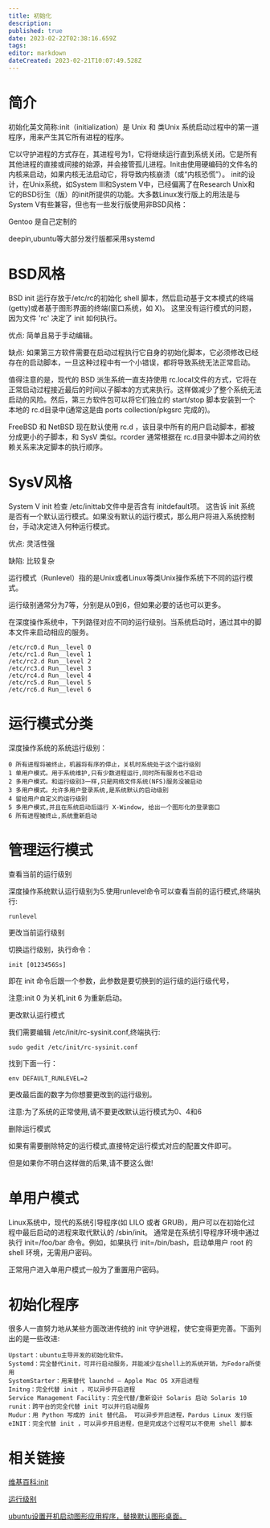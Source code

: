 ```yaml
---
title: 初始化
description: 
published: true
date: 2023-02-22T02:38:16.659Z
tags: 
editor: markdown
dateCreated: 2023-02-21T10:07:49.528Z
---
```


# 简介

初始化英文简称:init（initialization）是 Unix 和 类Unix 系统启动过程中的第一道程序，用来产生其它所有进程的程序。

它以守护进程的方式存在，其进程号为1，它将继续运行直到系统关闭。它是所有其他进程的直接或间接的始源，并会接管孤儿进程。Init由使用硬编码的文件名的内核来启动，如果内核无法启动它，将导致内核崩溃（或“内核恐慌”）。
init的设计，在Unix系统，如System III和System V中，已经偏离了在Research Unix和它的BSD衍生（版）的init所提供的功能。大多数Linux发行版上的用法是与System V有些兼容，但也有一些发行版使用非BSD风格：

Gentoo 是自己定制的

deepin,ubuntu等大部分发行版都采用systemd

# BSD风格
BSD init 运行存放于/etc/rc的初始化 shell 脚本，然后启动基于文本模式的终端(getty)或者基于图形界面的终端(窗口系统，如 X)。 这里没有运行模式的问题，因为文件 'rc' 决定了 init 如何执行。

优点: 简单且易于手动编辑。

缺点: 如果第三方软件需要在启动过程执行它自身的初始化脚本，它必须修改已经存在的启动脚本，一旦这种过程中有一个小错误，都将导致系统无法正常启动。

值得注意的是，现代的 BSD 派生系统一直支持使用 rc.local文件的方式，它将在正常启动过程接近最后的时间以子脚本的方式来执行。这样做减少了整个系统无法启动的风险。然后，第三方软件包可以将它们独立的 start/stop 脚本安装到一个本地的 rc.d目录中(通常这是由 ports collection/pkgsrc 完成的)。

FreeBSD 和 NetBSD 现在默认使用 rc.d ，该目录中所有的用户启动脚本，都被分成更小的子脚本，和 SysV 类似。rcorder 通常根据在 rc.d目录中脚本之间的依赖关系来决定脚本的执行顺序。
# SysV风格

System V init 检查 /etc/inittab文件中是否含有 initdefault项。 这告诉 init 系统是否有一个默认运行模式。如果没有默认的运行模式，那么用户将进入系统控制台，手动决定进入何种运行模式。

优点: 灵活性强

缺陷: 比较复杂

运行模式（Runlevel）指的是Unix或者Linux等类Unix操作系统下不同的运行模式。

运行级别通常分为7等，分别是从0到6，但如果必要的话也可以更多。

在深度操作系统中，下列路径对应不同的运行级别。当系统启动时，通过其中的脚本文件来启动相应的服务。

    /etc/rc0.d Run__level 0
    /etc/rc1.d Run__level 1
    /etc/rc2.d Run__level 2
    /etc/rc3.d Run__level 3
    /etc/rc4.d Run__level 4
    /etc/rc5.d Run__level 5
    /etc/rc6.d Run__level 6
# 运行模式分类

深度操作系统的系统运行级别：

    0 所有进程将被终止，机器将有序的停止，关机时系统处于这个运行级别 
    1 单用户模式。用于系统维护,只有少数进程运行,同时所有服务也不启动
    2 多用户模式。和运行级别3一样,只是网络文件系统(NFS)服务没被启动
    3 多用户模式。允许多用户登录系统,是系统默认的启动级别
    4 留给用户自定义的运行级别
    5 多用户模式,并且在系统启动后运行 X-Window, 给出一个图形化的登录窗口
    6 所有进程被终止,系统重新启动

# 管理运行模式

查看当前的运行级别

深度操作系统默认运行级别为5.使用runlevel命令可以查看当前的运行模式,终端执行:

    runlevel

更改当前运行级别

切换运行级别，执行命令：

    init [0123456Ss]

即在 init 命令后跟一个参数，此参数是要切换到的运行级的运行级代号，

注意:init 0 为关机,init 6 为重新启动。

更改默认运行模式

我们需要编辑 /etc/init/rc-sysinit.conf,终端执行:

    sudo gedit /etc/init/rc-sysinit.conf
找到下面一行：

    env DEFAULT_RUNLEVEL=2
更改最后面的数字为你想要更改到的运行级别。

注意:为了系统的正常使用,请不要更改默认运行模式为0、4和6

删除运行模式

如果有需要删除特定的运行模式,直接特定运行模式对应的配置文件即可。

但是如果你不明白这样做的后果,请不要这么做!

# 单用户模式
Linux系统中，现代的系统引导程序(如 LILO 或者 GRUB)，用户可以在初始化过程中最后启动的进程来取代默认的 /sbin/init。 通常是在系统引导程序环境中通过执行 init=/foo/bar 命令。例如，如果执行 init=/bin/bash，启动单用户 root 的 shell 环境，无需用户密码。

正常用户进入单用户模式一般为了重置用户密码。

# 初始化程序

很多人一直努力地从某些方面改进传统的 init 守护进程，使它变得更完善。下面列出的是一些改进:

    Upstart：ubuntu主导开发的初始化软件。
    Systemd：完全替代init，可并行启动服务，并能减少在shell上的系统开销，为Fedora所使用
    SystemStarter：用来替代 launchd — Apple Mac OS X开启进程
    Initng：完全代替 init ，可以异步开启进程
    Service Management Facility：完全代替/重新设计 Solaris 启动 Solaris 10
    runit：跨平台的完全代替 init 可以并行启动服务
    Mudur：用 Python 写成的 init 替代品， 可以异步开启进程，Pardus Linux 发行版
    eINIT：完全代替 init ，可以异步开启进程，但是完成这个过程可以不使用 shell 脚本
# 相关链接

[维基百科:init](http://zh.wikipedia.org/wiki/Init)

[运行级别](http://zh.wikipedia.org/wiki/%E8%BF%90%E8%A1%8C%E6%A8%A1%E5%BC%8F)

[ubuntu设置开机启动图形应用程序，替换默认图形桌面。](http://blog.csdn.net/liebergott/article/details/7793408)
